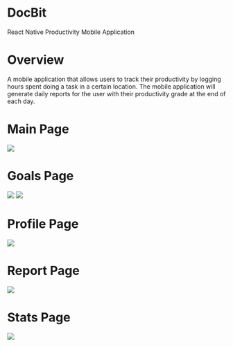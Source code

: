 # DocBit


React Native Productivity Mobile Application

# Overview
A mobile application that allows users to track their productivity by logging hours spent doing a task in a certain location. The mobile application will generate daily reports for the user with their productivity grade at the end of each day.

# Main Page
![](./images/main.png)

# Goals Page
![](./images/dailyGoals.png) ![](./images/productive.png)


# Profile Page
![](./images/profile.png)

# Report Page
![](./images/reportPage.png)

# Stats Page
![](./images/stats.png)




